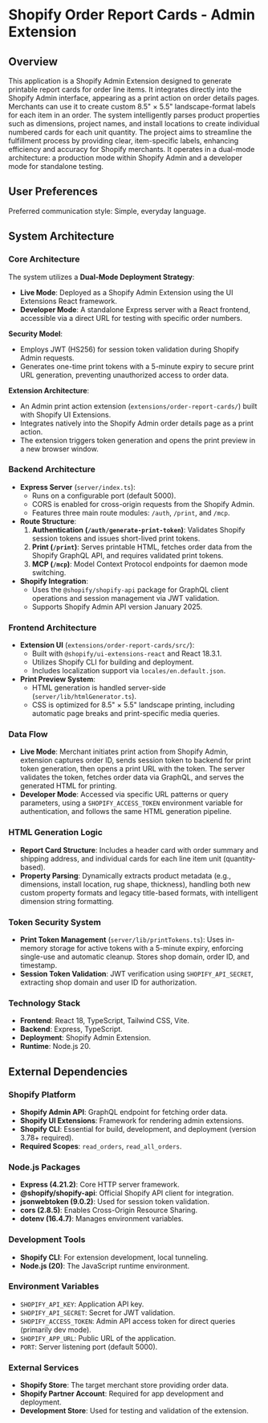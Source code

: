 # Shopify Order Report Cards - Admin Extension

## Overview

This application is a Shopify Admin Extension designed to generate printable report cards for order line items. It integrates directly into the Shopify Admin interface, appearing as a print action on order details pages. Merchants can use it to create custom 8.5" × 5.5" landscape-format labels for each item in an order. The system intelligently parses product properties such as dimensions, project names, and install locations to create individual numbered cards for each unit quantity. The project aims to streamline the fulfillment process by providing clear, item-specific labels, enhancing efficiency and accuracy for Shopify merchants. It operates in a dual-mode architecture: a production mode within Shopify Admin and a developer mode for standalone testing.

## User Preferences

Preferred communication style: Simple, everyday language.

## System Architecture

### Core Architecture

The system utilizes a **Dual-Mode Deployment Strategy**:
- **Live Mode**: Deployed as a Shopify Admin Extension using the UI Extensions React framework.
- **Developer Mode**: A standalone Express server with a React frontend, accessible via a direct URL for testing with specific order numbers.

**Security Model**:
- Employs JWT (HS256) for session token validation during Shopify Admin requests.
- Generates one-time print tokens with a 5-minute expiry to secure print URL generation, preventing unauthorized access to order data.

**Extension Architecture**:
- An Admin print action extension (`extensions/order-report-cards/`) built with Shopify UI Extensions.
- Integrates natively into the Shopify Admin order details page as a print action.
- The extension triggers token generation and opens the print preview in a new browser window.

### Backend Architecture

- **Express Server** (`server/index.ts`):
    - Runs on a configurable port (default 5000).
    - CORS is enabled for cross-origin requests from the Shopify Admin.
    - Features three main route modules: `/auth`, `/print`, and `/mcp`.
- **Route Structure**:
    1. **Authentication (`/auth/generate-print-token`)**: Validates Shopify session tokens and issues short-lived print tokens.
    2. **Print (`/print`)**: Serves printable HTML, fetches order data from the Shopify GraphQL API, and requires validated print tokens.
    3. **MCP (`/mcp`)**: Model Context Protocol endpoints for daemon mode switching.
- **Shopify Integration**:
    - Uses the `@shopify/shopify-api` package for GraphQL client operations and session management via JWT validation.
    - Supports Shopify Admin API version January 2025.

### Frontend Architecture

- **Extension UI** (`extensions/order-report-cards/src/`):
    - Built with `@shopify/ui-extensions-react` and React 18.3.1.
    - Utilizes Shopify CLI for building and deployment.
    - Includes localization support via `locales/en.default.json`.
- **Print Preview System**:
    - HTML generation is handled server-side (`server/lib/htmlGenerator.ts`).
    - CSS is optimized for 8.5" × 5.5" landscape printing, including automatic page breaks and print-specific media queries.

### Data Flow

- **Live Mode**: Merchant initiates print action from Shopify Admin, extension captures order ID, sends session token to backend for print token generation, then opens a print URL with the token. The server validates the token, fetches order data via GraphQL, and serves the generated HTML for printing.
- **Developer Mode**: Accessed via specific URL patterns or query parameters, using a `SHOPIFY_ACCESS_TOKEN` environment variable for authentication, and follows the same HTML generation pipeline.

### HTML Generation Logic

- **Report Card Structure**: Includes a header card with order summary and shipping address, and individual cards for each line item unit (quantity-based).
- **Property Parsing**: Dynamically extracts product metadata (e.g., dimensions, install location, rug shape, thickness), handling both new custom property formats and legacy title-based formats, with intelligent dimension string formatting.

### Token Security System

- **Print Token Management** (`server/lib/printTokens.ts`): Uses in-memory storage for active tokens with a 5-minute expiry, enforcing single-use and automatic cleanup. Stores shop domain, order ID, and timestamp.
- **Session Token Validation**: JWT verification using `SHOPIFY_API_SECRET`, extracting shop domain and user ID for authorization.

### Technology Stack

- **Frontend**: React 18, TypeScript, Tailwind CSS, Vite.
- **Backend**: Express, TypeScript.
- **Deployment**: Shopify Admin Extension.
- **Runtime**: Node.js 20.

## External Dependencies

### Shopify Platform
- **Shopify Admin API**: GraphQL endpoint for fetching order data.
- **Shopify UI Extensions**: Framework for rendering admin extensions.
- **Shopify CLI**: Essential for build, development, and deployment (version 3.78+ required).
- **Required Scopes**: `read_orders`, `read_all_orders`.

### Node.js Packages
- **Express (4.21.2)**: Core HTTP server framework.
- **@shopify/shopify-api**: Official Shopify API client for integration.
- **jsonwebtoken (9.0.2)**: Used for session token validation.
- **cors (2.8.5)**: Enables Cross-Origin Resource Sharing.
- **dotenv (16.4.7)**: Manages environment variables.

### Development Tools
- **Shopify CLI**: For extension development, local tunneling.
- **Node.js (20)**: The JavaScript runtime environment.

### Environment Variables
- `SHOPIFY_API_KEY`: Application API key.
- `SHOPIFY_API_SECRET`: Secret for JWT validation.
- `SHOPIFY_ACCESS_TOKEN`: Admin API access token for direct queries (primarily dev mode).
- `SHOPIFY_APP_URL`: Public URL of the application.
- `PORT`: Server listening port (default 5000).

### External Services
- **Shopify Store**: The target merchant store providing order data.
- **Shopify Partner Account**: Required for app development and deployment.
- **Development Store**: Used for testing and validation of the extension.